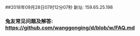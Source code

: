 ##2018年09月28日07时12分07秒 新址: 159.65.25.198
### 兔友常见问题及解答: https://github.com/wanggonging/d/blob/w/FAQ.md
